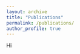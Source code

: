 ```yaml
---
layout: archive
title: "Publications"
permalink: /publications/
author_profile: true
---
```


Hi

<style type="text/css"> .bibbase_note { color: red; font-weight: bold; } .note { color: green; font-style: italic; } </style> <script src="https://bibbase.org/show?bib=https://raw.githubusercontent.com/jcolan/jcolan.github.io/master/files/biblio.bib&jsonp=1&group0=custom_type&&folding=0&nocache=1"></script>

<!-- 
https://bibbase.org/show?bib=/home/colan/dev/jcolan-website/jcolan.github.io/files/biblio.bib&jsonp=1&group0=custom_type&&folding=0&nocache=1 -->